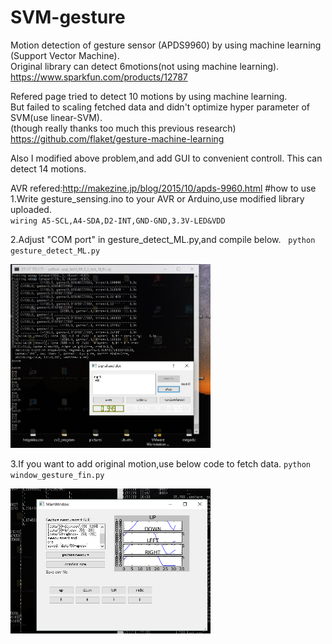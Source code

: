 # SVM-gesture  
Motion detection of gesture sensor (APDS9960) by using machine learning (Support Vector Machine).  
Original library can detect 6motions(not using machine learning).
<https://www.sparkfun.com/products/12787>

Refered page tried to detect 10 motions by using machine learning.  
But failed to scaling fetched data and didn't optimize hyper parameter of SVM(use linear-SVM).  
(though really thanks too much this previous research)
<https://github.com/flaket/gesture-machine-learning>

Also I modified above problem,and add GUI to convenient controll.
This can detect 14 motions.

AVR refered:<http://makezine.jp/blog/2015/10/apds-9960.html>
#how to use
1.Write gesture_sensing.ino to your AVR or Arduino,use modified library uploaded.  
`wiring A5-SCL,A4-SDA,D2-INT,GND-GND,3.3V-LED&VDD`

2.Adjust "COM port" in gesture_detect_ML.py,and compile below.  
`python gesture_detect_ML.py`

<img src="picture/gesture_GUI.jpg" width="320px">

3.If you want to add original motion,use below code to fetch data.
`python window_gesture_fin.py`

<img src="picture/gesture_window.png" width="320px">
